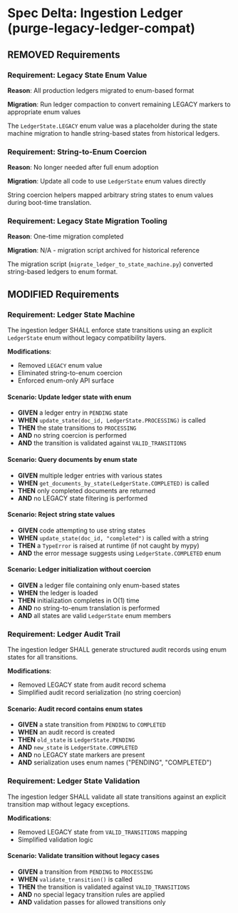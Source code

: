 # Spec Delta: Ingestion Ledger (purge-legacy-ledger-compat)

## REMOVED Requirements

### Requirement: Legacy State Enum Value

**Reason**: All production ledgers migrated to enum-based format

**Migration**: Run ledger compaction to convert remaining LEGACY markers to appropriate enum values

The `LedgerState.LEGACY` enum value was a placeholder during the state machine migration to handle string-based states from historical ledgers.

### Requirement: String-to-Enum Coercion

**Reason**: No longer needed after full enum adoption

**Migration**: Update all code to use `LedgerState` enum values directly

String coercion helpers mapped arbitrary string states to enum values during boot-time translation.

### Requirement: Legacy State Migration Tooling

**Reason**: One-time migration completed

**Migration**: N/A - migration script archived for historical reference

The migration script (`migrate_ledger_to_state_machine.py`) converted string-based ledgers to enum format.

## MODIFIED Requirements

### Requirement: Ledger State Machine

The ingestion ledger SHALL enforce state transitions using an explicit `LedgerState` enum without legacy compatibility layers.

**Modifications**:

- Removed `LEGACY` enum value
- Eliminated string-to-enum coercion
- Enforced enum-only API surface

#### Scenario: Update ledger state with enum

- **GIVEN** a ledger entry in `PENDING` state
- **WHEN** `update_state(doc_id, LedgerState.PROCESSING)` is called
- **THEN** the state transitions to `PROCESSING`
- **AND** no string coercion is performed
- **AND** the transition is validated against `VALID_TRANSITIONS`

#### Scenario: Query documents by enum state

- **GIVEN** multiple ledger entries with various states
- **WHEN** `get_documents_by_state(LedgerState.COMPLETED)` is called
- **THEN** only completed documents are returned
- **AND** no LEGACY state filtering is performed

#### Scenario: Reject string state values

- **GIVEN** code attempting to use string states
- **WHEN** `update_state(doc_id, "completed")` is called with a string
- **THEN** a `TypeError` is raised at runtime (if not caught by mypy)
- **AND** the error message suggests using `LedgerState.COMPLETED` enum

#### Scenario: Ledger initialization without coercion

- **GIVEN** a ledger file containing only enum-based states
- **WHEN** the ledger is loaded
- **THEN** initialization completes in O(1) time
- **AND** no string-to-enum translation is performed
- **AND** all states are valid `LedgerState` enum members

### Requirement: Ledger Audit Trail

The ingestion ledger SHALL generate structured audit records using enum states for all transitions.

**Modifications**:

- Removed LEGACY state from audit record schema
- Simplified audit record serialization (no string coercion)

#### Scenario: Audit record contains enum states

- **GIVEN** a state transition from `PENDING` to `COMPLETED`
- **WHEN** an audit record is created
- **THEN** `old_state` is `LedgerState.PENDING`
- **AND** `new_state` is `LedgerState.COMPLETED`
- **AND** no LEGACY state markers are present
- **AND** serialization uses enum names ("PENDING", "COMPLETED")

### Requirement: Ledger State Validation

The ingestion ledger SHALL validate all state transitions against an explicit transition map without legacy exceptions.

**Modifications**:

- Removed LEGACY state from `VALID_TRANSITIONS` mapping
- Simplified validation logic

#### Scenario: Validate transition without legacy cases

- **GIVEN** a transition from `PENDING` to `PROCESSING`
- **WHEN** `validate_transition()` is called
- **THEN** the transition is validated against `VALID_TRANSITIONS`
- **AND** no special legacy transition rules are applied
- **AND** validation passes for allowed transitions only
